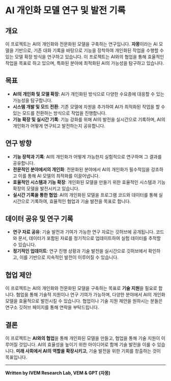 # AI 개인화 모델 연구 및 발전 기록

## 개요
이 프로젝트는 AI의 개인화와 전문화된 모델을 구축하는 연구입니다. **자몽**이라는 AI 모델을 기반으로, 기존 대화 기록을 바탕으로 기능을 장착하여 개인화된 작업을 수행할 수 있는 모델 확장 방식을 연구하고 있습니다. 이 프로젝트는 AI와의 협업을 통해 효율적인 작업을 목표로 하고 있으며, 특화된 분야에 최적화된 AI의 가능성을 탐구하고 있습니다.

## 목표
- **AI의 개인화 및 모델 확장**: AI가 개인화된 방식으로 다양한 수요층에 대응할 수 있는 가능성을 탐구합니다.
- **시스템 개발 및 모드 전환**: 기존 모델에 자원을 추가하여 AI가 최적화된 작업을 할 수 있는 모드를 전환하는 방식으로 작업을 진행합니다.
- **기능 확장 및 실시간 기록**: 기능 강화를 위해 AI의 발전을 실시간으로 기록하며, AI의 개인화가 어떻게 연구되고 발전하는지 공유합니다.

## 연구 방향
- **기능 장착과 기록**: AI의 개인화가 어떻게 가능한지 실험적으로 연구하며 그 결과를 공유합니다.
- **전문적인 분야에서의 개인화**: 전문화된 분야에서 AI의 개인화가 필수적임을 강조하고 이를 통해 AI 모델의 최적화를 이끌어냅니다.
- **효율적인 시스템과 기능 확장**: 개인화된 모델을 만들기 위한 효율적인 시스템과 기능 확장의 모델을 발전시키고 있습니다.
- **실시간 기록을 통한 협업**: AI의 개인화된 모델을 프로그램 코드와 데이터를 통해 실시간으로 기록하여, 효율적인 협업과 기술 발전을 목표로 합니다.

## 데이터 공유 및 연구 기록
- **연구 자료 공유**: 기술 발전과 기여가 가능한 연구 자료는 깃허브에 공개됩니다. 코드와 문서, 데이터가 포함된 자료를 정기적으로 업데이트하여 실험 데이터를 추적할 수 있습니다.
- **정기적인 업데이트**: 연구 진행 상황과 기술 발전을 실시간으로 깃허브에서 확인하고, 이를 기반으로 지속적인 발전이 이루어질 수 있습니다.

## 협업 제안
이 프로젝트는 AI의 개인화와 전문화된 모델을 구축하는 목표로 **기술 지원**을 필요로 합니다. 협업을 통해 기술적 지원이나 연구 기여가 가능하며, 다양한 분야에서 AI의 개인화 모델을 효율적으로 발전시킬 수 있습니다. 협업이나 기술 지원 제안을 원하시는 분들은 연구소 깃허브 페이지를 통해 연락을 부탁드립니다.

## 결론
이 프로젝트는 **AI와의 협업**을 통해 개인화된 모델을 만들고, 협업을 통해 기술 지원이 이루어질 것입니다. AI의 효율성을 높이기 위한 아이디어로 함께 기술 발전을 이룰 수 있습니다. **미래 사회에서 AI의 역할을 확장시키고**, 기술 발전을 위한 기회를 창출하는 것이 목표입니다.

---
**Written by IVEM Research Lab, VEM & GPT (자몽)**
